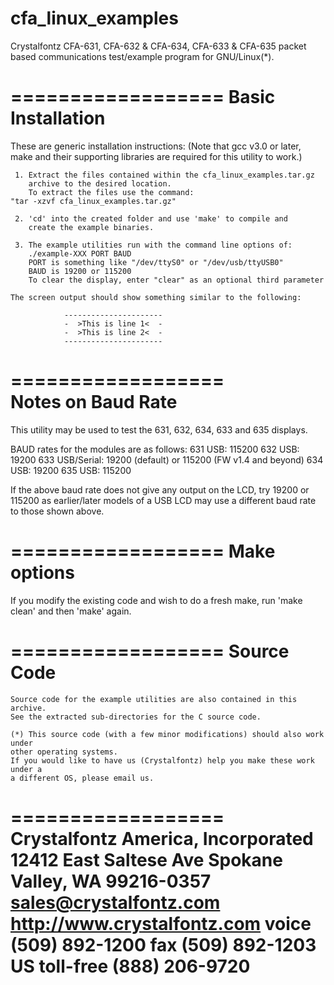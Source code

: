 cfa_linux_examples
==================
Crystalfontz CFA-631, CFA-632 & CFA-634, CFA-633 & CFA-635 packet based
communications test/example program for GNU/Linux(*).

==================
Basic Installation
==================

   These are generic installation instructions:
   (Note that gcc v3.0 or later, make and their supporting libraries
    are required for this utility to work.)

     1. Extract the files contained within the cfa_linux_examples.tar.gz
        archive to the desired location.
        To extract the files use the command:
	"tar -xzvf cfa_linux_examples.tar.gz"

     2. 'cd' into the created folder and use 'make' to compile and
        create the example binaries.
     
     3. The example utilities run with the command line options of:
        ./example-XXX PORT BAUD
        PORT is something like "/dev/ttyS0" or "/dev/usb/ttyUSB0"
        BAUD is 19200 or 115200
        To clear the display, enter "clear" as an optional third parameter
    
    The screen output should show something similar to the following:

                ----------------------
                -  >This is line 1<  -
                -  >This is line 2<  -
                ----------------------

==================   
Notes on Baud Rate
==================

   This utility may be used to test the 631, 632, 634, 633 and 635 displays.

   BAUD rates for the modules are as follows:
      631 USB: 115200
      632 USB: 19200
      633 USB/Serial: 19200 (default) or 115200 (FW v1.4 and beyond)
      634 USB: 19200
      635 USB: 115200

   If the above baud rate does not give any output on the LCD, try 19200 or 115200
   as earlier/later models of a USB LCD may use a different baud rate to those shown
   above.

==================
Make options
==================

   If you modify the existing code and wish to do a fresh make, run
   'make clean' and then 'make' again. 

==================
Source Code
==================

    Source code for the example utilities are also contained in this archive.
    See the extracted sub-directories for the C source code.

    (*) This source code (with a few minor modifications) should also work under
    other operating systems.
    If you would like to have us (Crystalfontz) help you make these work under a
    a different OS, please email us.

==================
Crystalfontz America, Incorporated
12412 East Saltese Ave
Spokane Valley, WA 99216-0357
sales@crystalfontz.com http://www.crystalfontz.com
voice (509) 892-1200 fax (509) 892-1203 US toll-free (888) 206-9720
==================